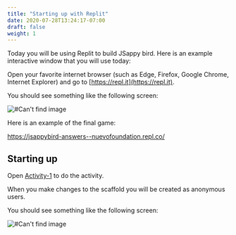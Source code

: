 ```yaml
---
title: "Starting up with Replit"
date: 2020-07-28T13:24:17-07:00
draft: false
weight: 1
---
```


Today you will be using Replit to build JSappy bird. Here is an example interactive window that you will use today:

Open your favorite internet browser (such as Edge, Firefox, Google Chrome, Internet Explorer) and go to [https://repl.it](https://repl.it).

You should see something like the following screen:

![#Can't find image](../img/repl.png)

Here is an example of the final game:

https://jsappybird-answers--nuevofoundation.repl.co/

## Starting up

Open [Activity-1](https://replit.com/@nuevofoundation/JSappyBird-Activity-1-Scaffold) to do the activity.


When you make changes to the scaffold you will be created as anonymous users.

You should see something like the following screen:

![#Can't find image](../img/repl.png)
